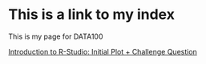 # This is a link to my index

This is my page for DATA100

[Introduction to R-Studio: Initial Plot + Challenge Question](practices.md)
